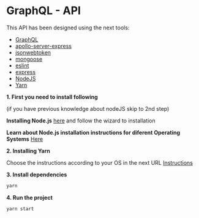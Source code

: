 # GraphQL - API

This API has been designed using the next tools:

- [GraphQL]()
- [apollo-server-express]()
- [jsonwebtoken]()
- [mongoose]()
- [eslint]()
- [express]()
- [NodeJS](https://nodejs.org/)
- [Yarn](https://yarnpkg.com/lang/en/)

**1. First you need to install following**

(if you have previous knowledge about nodeJS skip to 2nd step)

**Installing Node.js**
[here](https://nodejs.org/en/download/) and follow the wizard to installation
 
**Learn about Node.js installation instructions for diferent Operating Systems** 
 [Here](https://nodejs.org/en/download/package-manager/)

**2. Installing Yarn**

Choose the instructions according to your OS in the next URL
[Instructions](https://yarnpkg.com/en/docs/install)

**3. Install dependencies**

```bash
yarn
```
**4. Run the project**

```bash
yarn start
```